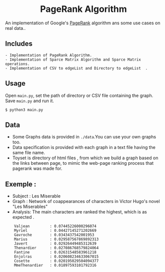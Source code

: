 
<h1 style="text-align:center">PageRank Algorithm</h1>

An implementation of Google's [PageRank](https://en.wikipedia.org/wiki/PageRank) algorithm ans some use cases on real data..


## Includes
    - Implementation of PageRank Algorithm.
    - Implementation of Sparce Matrix Algorithm and Sparce Matrix operations.
    - Implementation of CSV to edgeList and Directory to edgeList  .

## Usage 

Open ```main.py```, set the path of directory or CSV file containing the graph.
Save ```main.py``` and run it.

```console
$ python3 main.py
```

## Data
- Some Graphs data is provided in ```./data```.You can use your own graphs too.
- Data specification is provided with each graph in a text file having the same file name.
- Toyset is directory of html files , from which we build a graph based on the links between page, to mimic the web-page ranking process that pagerank was made for.

## Exemple : 

- Subject : Les Miserable
- Graph : Network of coappearances of characters in Victor Hugo's novel "Les Miserables"
- Analysis: The main characters are ranked the highest, which is as expected .
```
    Valjean         : 0.07445226000296074                           
    Myriel          : 0.04427145271202669
    Gavroche        : 0.0343437542001953
    Marius          : 0.029587567869892313
    Javert          : 0.02926449485312639
    Thenardier      : 0.027086768579824064
    Fantine         : 0.02631548583961218
    Enjolras        : 0.020608234633067015
    Cosette         : 0.020195029504094377
    MmeThenardier   : 0.01897593101792316
```


